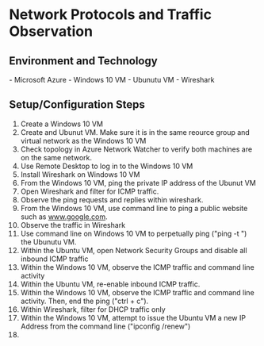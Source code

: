<h1> Network Protocols and Traffic Observation</h1>
<h2> Environment and Technology </h2>
- Microsoft Azure
- Windows 10 VM
- Ubunutu VM
- Wireshark
<h2> Setup/Configuration Steps </h2>

1. Create a Windows 10 VM
2. Create and Ubunut VM. Make sure it is in the same reource group and virtual network as the Windows 10 VM
3. Check topology in Azure Network Watcher to verify both machines are on the same network.
4. Use Remote Desktop to log in to the Windows 10 VM
5. Install Wireshark on Windows 10 VM
6. From the Windows 10 VM, ping the private IP address of the Ubunut VM
7. Open Wireshark and filter for ICMP traffic.
8. Observe the ping requests and replies within wireshark. 
9. From the Windows 10 VM, use command line to ping a public website such as www.google.com.
10. Observe the traffic in Wireshark
11. Use command line on Windows 10 VM to perpetually ping ("ping -t <private ip>") the Ubunutu VM.
12. Within the Ubuntu VM, open Network Security Groups and disable all inbound ICMP traffic
13. Within the Windows 10 VM, observe the ICMP traffic and command line activity
14. Within the Ubuntu VM, re-enable inbound ICMP traffic.
15. Within the Windows 10 VM, observe the ICMP traffic and command line activity. Then, end the ping ("ctrl + c").
16. Within Wireshark, filter for DHCP traffic only
17. Within the Windows 10 VM, attempt to issue the Ubuntu VM a new IP Address from the command line ("ipconfig /renew")
18. 

